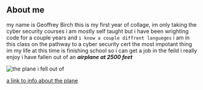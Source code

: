 ## About me

my name is Geoffrey Birch
this is my first year of collage, im only taking the cyber security courses
i am mostly self taught but i have been wrighting code for a couple years and `i know a couple diffrent langueges`
i am in this class on the pathway to a cyber security cert 
the most impotant thing im my life at this time is finishing school so i can get a job in the feild i really enjoy 
i have fallen out of an _**airplane at 2500 feet**_


![the plane i fell out of](https://i.ytimg.com/vi/JUnlZhLkORw/maxresdefault.jpg)


[a link to info about the plane](https://en.wikipedia.org/wiki/Boeing_C-17_Globemaster_III)
